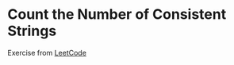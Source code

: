 # Count the Number of Consistent Strings
Exercise from [LeetCode](https://leetcode.com/problems/count-the-number-of-consistent-strings/description/)